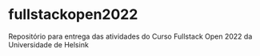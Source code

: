 # fullstackopen2022
 Repositório para entrega das atividades do Curso Fullstack Open 2022 da Universidade de Helsink
